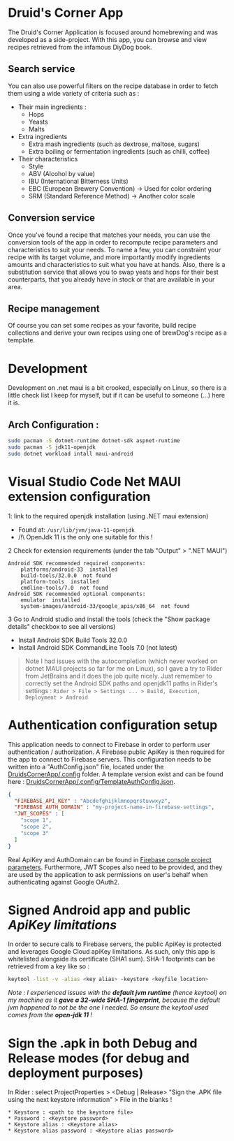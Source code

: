 # Druid's Corner App
The Druid's Corner Application is focused around homebrewing and was developed as a side-project.
With this app, you can browse and view recipes retrieved from the infamous DiyDog book.

## Search service
You can also use powerful filters on the recipe database in order to fetch them using a wide variety of criteria such as :
* Their main ingredients :
  * Hops
  * Yeasts
  * Malts
* Extra ingredients
  * Extra mash ingredients (such as dextrose, maltose, sugars)
  * Extra boiling or fermentation ingredients (such as chilli, coffee)
* Their characteristics
  * Style
  * ABV (Alcohol by value)
  * IBU (International Bitterness Units)
  * EBC (European Brewery Convention) -> Used for color ordering
  * SRM (Standard Reference Method) -> Another color scale

## Conversion service
Once you've found a recipe that matches your needs, you can use the conversion tools of the app in order to recompute recipe parameters and characteristics to suit your needs.
To name a few, you can constraint your recipe with its target volume, and more importantly modify ingredients amounts and characteristics to suit what you have at hands.
Also, there is a substitution service that allows you to swap yeats and hops for their best counterparts, that you already have in stock or that are available in your area.

## Recipe management
Of course you can set some recipes as your favorite, build recipe collections and derive your own recipes using one of brewDog's recipe as a template.


# Development
Development on .net maui is a bit crooked, especially on Linux, so there is a little check list I keep for myself, but if it can be useful to someone (...) here it is.

## Arch Configuration :
```bash
sudo pacman -S dotnet-runtime dotnet-sdk aspnet-runtime
sudo pacman -S jdk11-openjdk
sudo dotnet workload intall maui-android
```

# Visual Studio Code Net MAUI extension configuration
1: link to the required openjdk installation (using .NET maui extension)
- Found at:  `/usr/lib/jvm/java-11-openjdk`
- /!\ OpenJdk 11 is the only one suitable for this !

2 Check for extension requirements (under the tab "Output" > ".NET MAUI")
```
Android SDK recommended required components:
	platforms/android-33  installed
	build-tools/32.0.0  not found
	platform-tools  installed
	cmdline-tools/7.0  not found
Android SDK recommended optional components:
	emulator  installed
	system-images/android-33/google_apis/x86_64  not found
```

3 Go to Android studio and install the tools (check the "Show package details" checkbox to see all versions)
- Install Android SDK Build Tools 32.0.0
- Install Android SDK CommandLine Tools 7.0 (not latest)

> Note I had issues with the autocompletion (which never worked on dotnet MAUI projects so far for me on Linux), so I gave a try to Rider from JetBrains and it does the job quite nicely.
> Just remember to correctly set the Android SDK paths and openjdk11 paths in Rider's settings :
`Rider > File > Settings ... > Build, Execution, Deployment > Android`

# Authentication configuration setup
This application needs to connect to Firebase in order to perform user authentication / authorization.
A Firebase public ApiKey is then required for the app to connect to Firebase servers.
This configuration needs to be written into a "AuthConfig.json" file, located under the [DruidsCornerApp/.config](DruidsCornerApp/.config) folder.
A template version exist and can be found here : [DruidsCornerApp/.config/TemplateAuthConfig.json](DruidsCornerApp/.config/TemplateAuthConfig.json).
```json
{
  "FIREBASE_API_KEY" : "Abcdefghijklmnopqrstuvwxyz",
  "FIREBASE_AUTH_DOMAIN" : "my-project-name-in-firebase-settings",
  "JWT_SCOPES" : [
    "scope 1",
    "scope 2",
    "scope 3"
  ]
}
```
Real ApiKey and AuthDomain can be found in [Firebase console project parameters](https://console.firebase.google.com/project/).
Furthermore, JWT Scopes also need to be provided, and they are used by the application to ask permissions on user's behalf when authenticating against Google OAuth2.

# Signed Android app and public *ApiKey limitations*
In order to secure calls to Firebase servers, the public ApiKey is protected and leverages Google Cloud apiKey limitations.
As such, only this app is whitelisted alongside its certificate (SHA1 sum).
SHA-1 footprints can be retrieved from a key like so :
```bash
keytool -list -v -alias <key alias> -keystore <keyfile location>
```
*Note : I experienced issues with the **default jvm runtime** (hence keytool) on my machine as it **gave a 32-wide SHA-1 fingerprint**, because the default jvm 
happened to not be the one I needed.
So ensure the keytool used comes from the **open-jdk 11** !*

# Sign the .apk in both Debug and Release modes (for debug and deployment purposes)
In Rider :
select ProjectProperties > <Debug | Release> "Sign the .APK file using the next keystore information" > File in the blanks !
```
* Keystore : <path to the keystore file>
* Password : <Keystore password>
* Keystore alias : <Keystore alias>
* Keystore alias password : <Keystore alias password>
```